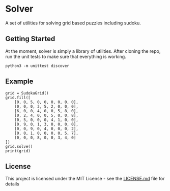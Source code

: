 # Solver

A set of utilities for solving grid based puzzles including sudoku.

## Getting Started

At the moment, solver is simply a library of utilities. After cloning the repo, run the unit tests to make sure that everything is working.

`python3 -m unittest discover`

## Example
    grid = SudokuGrid()
    grid.fill([
        [0, 0, 5, 0, 0, 0, 0, 0, 0],
        [0, 0, 0, 3, 5, 2, 0, 0, 0],
        [6, 0, 0, 4, 0, 0, 5, 8, 0],
        [0, 2, 4, 0, 0, 5, 0, 0, 8],
        [0, 5, 0, 0, 0, 4, 1, 0, 0],
        [0, 9, 0, 1, 3, 0, 0, 0, 0],
        [0, 0, 9, 0, 4, 0, 0, 0, 2],
        [0, 0, 1, 0, 0, 0, 0, 5, 7],
        [0, 0, 0, 8, 0, 0, 3, 4, 0]
    ])
    grid.solve()
    print(grid)


## License

This project is licensed under the MIT License - see the [LICENSE.md](LICENSE.md) file for details

